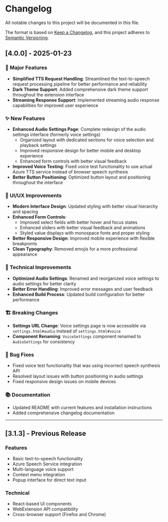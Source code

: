 # Changelog

All notable changes to this project will be documented in this file.

The format is based on [Keep a Changelog](https://keepachangelog.com/en/1.0.0/),
and this project adheres to [Semantic Versioning](https://semver.org/spec/v2.0.0.html).

## [4.0.0] - 2025-01-23

### 🚀 Major Features

- **Simplified TTS Request Handling**: Streamlined the text-to-speech request processing pipeline for better performance and reliability
- **Dark Theme Support**: Added comprehensive dark theme support throughout the extension interface
- **Streaming Response Support**: Implemented streaming audio response capabilities for improved user experience

### ✨ New Features

- **Enhanced Audio Settings Page**: Complete redesign of the audio settings interface (formerly voice settings)
  - Organized layout with dedicated sections for voice selection and playback settings
  - Improved responsive design for better mobile and desktop experience
  - Enhanced form controls with better visual feedback
- **Improved Voice Testing**: Fixed voice test functionality to use actual Azure TTS service instead of browser speech synthesis
- **Better Button Positioning**: Optimized button layout and positioning throughout the interface

### 🎨 UI/UX Improvements

- **Modern Interface Design**: Updated styling with better visual hierarchy and spacing
- **Enhanced Form Controls**:
  - Improved select fields with better hover and focus states
  - Enhanced sliders with better visual feedback and animations
  - Styled value displays with monospace fonts and proper styling
- **Better Responsive Design**: Improved mobile experience with flexible breakpoints
- **Clean Typography**: Removed emojis for a more professional appearance

### 🔧 Technical Improvements

- **Optimized Audio Settings**: Renamed and reorganized voice settings to audio settings for better clarity
- **Better Error Handling**: Improved error messages and user feedback
- **Enhanced Build Process**: Updated build configuration for better performance

### 🏗️ Breaking Changes

- **Settings URL Change**: Voice settings page is now accessible via `settings.html#audio` instead of `settings.html#voice`
- **Component Renaming**: `VoiceSettings` component renamed to `AudioSettings` for consistency

### 🐛 Bug Fixes

- Fixed voice test functionality that was using incorrect speech synthesis API
- Resolved layout issues with button positioning in audio settings
- Fixed responsive design issues on mobile devices

### 📚 Documentation

- Updated README with current features and installation instructions
- Added comprehensive changelog documentation

---

## [3.1.3] - Previous Release

### Features
- Basic text-to-speech functionality
- Azure Speech Service integration
- Multi-language voice support
- Context menu integration
- Popup interface for direct text input

### Technical
- React-based UI components
- WebExtension API compatibility
- Cross-browser support (Firefox and Chrome)